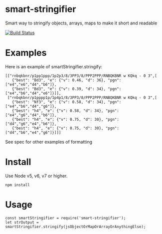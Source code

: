 # smart-stringifier
Smart way to stringify objects, arrays, maps to make it short and readable

[![Build Status](https://travis-ci.org/Scorpibear/smart-stringifier.svg?branch=master)](https://travis-ci.org/Scorpibear/smart-stringifier)

# Examples
Here is an example of smartStringifier.stringify:

    [["rnbqkbnr/p1pp1ppp/1p2p3/8/3PP3/8/PPP2PPP/RNBQKBNR w KQkq - 0 3",[
       {"best": "Bd3", "e": {"v": 0.46, "d": 36}, "pgn": ["e4","e6","d4","b6"]},
       {"best": "Bd3", "e": {"v": 0.39, "d": 34}, "pgn": ["e4","b6","d4","e6"]}]],
     ["rnbqkbnr/p1pppp1p/1p4p1/8/3PP3/8/PPP2PPP/RNBQKBNR w KQkq - 0 3",[
       {"best": "Nf3", "e": {"v": 0.58, "d": 34}, "pgn": ["e4","b6","d4","g6"]},
       {"best": "h4", "e": {"v": 0.58, "d": 34}, "pgn": ["e4","g6","d4","b6"]},
       {"best": "h4", "e": {"v": 0.75, "d": 30}, "pgn": ["d4","g6","e4","b6"]},
       {"best": "h4", "e": {"v": 0.75, "d": 30}, "pgn": ["d4","b6","e4","g6"]}]]]

See spec for other examples of formatting

# Install
Use Node v5, v6, v7 or higher.

    npm install

# Usage
    const smartStringifier = require('smart-stringifier');
    let strOutput = smartStringifier.stringify(jsObjectOrMapOrArrayOrAnythingElse);

